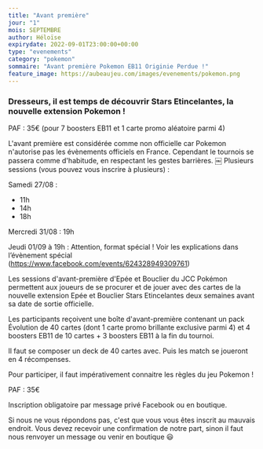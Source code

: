 ```yaml
---
title: "Avant première"
jour: "1"
mois: SEPTEMBRE
author: Héloïse
expirydate: 2022-09-01T23:00:00+00:00
type: "evenements"
category: "pokemon"
sommaire: "Avant première Pokemon EB11 Originie Perdue !"
feature_image: https://aubeaujeu.com/images/evenements/pokemon.png
---
```

### Dresseurs, il est temps de découvrir Stars Etincelantes, la nouvelle extension Pokemon !

PAF : 35€ (pour 7 boosters EB11 et 1 carte promo aléatoire parmi 4)

L'avant première est considérée comme non officielle car Pokemon n'autorise pas les évènements officiels en France.
Cependant le tournois se passera comme d'habitude, en respectant les gestes barrières.
￼
Plusieurs sessions (vous pouvez vous inscrire à plusieurs) : 

Samedi 27/08 :
- 11h
- 14h
- 18h

Mercredi 31/08 : 19h

Jeudi 01/09 à 19h : Attention, format spécial ! Voir les explications dans l’évènement spécial (https://www.facebook.com/events/624328949309761)

Les sessions d'avant-première d'Epée et Bouclier du JCC Pokémon permettent aux joueurs de se procurer et de jouer avec des cartes de la nouvelle extension Epée et Bouclier Stars Etincelantes deux semaines avant sa date de sortie officielle.

Les participants reçoivent une boîte d'avant-première contenant un pack Évolution de 40 cartes (dont 1 carte promo brillante exclusive parmi 4) et 4 boosters EB11 de 10 cartes + 3 boosters EB11 à la fin du tournoi.

Il faut se composer un deck de 40 cartes avec. Puis les match se joueront en 4 récompenses.

Pour participer, il faut impérativement connaitre les règles du jeu Pokemon !

PAF : 35€

Inscription obligatoire par message privé Facebook ou en boutique.

Si nous ne vous répondons pas, c'est que vous vous êtes inscrit au mauvais endroit. Vous devez recevoir une confirmation de notre part, sinon il faut nous renvoyer un message ou venir en boutique 😃
